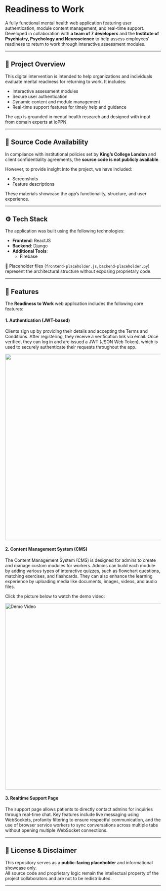 # Readiness to Work

A fully functional mental health web application featuring user authentication, module content management, and real-time support. Developed in collaboration with **a team of 7 developers** and the **Institute of Psychiatry, Psychology and Neuroscience** to help assess employees' readiness to return to work through interactive assessment modules.

---

## 📌 Project Overview

This digital intervention is intended to help organizations and individuals evaluate mental readiness for returning to work. It includes:

- Interactive assessment modules
- Secure user authentication
- Dynamic content and module management
- Real-time support features for timely help and guidance

The app is grounded in mental health research and designed with input from domain experts at IoPPN.

---

## 🛑 Source Code Availability

In compliance with institutional policies set by **King’s College London** and client confidentiality agreements, the **source code is not publicly available**.

However, to provide insight into the project, we have included:
- Screenshots
- Feature descriptions

These materials showcase the app’s functionality, structure, and user experience.

---

## ⚙️ Tech Stack

The application was built using the following technologies:

- **Frontend**: ReactJS
- **Backend**: Django
- **Additional Tools**: 
  - Firebase

📁 Placeholder files (`frontend-placeholder.js`, `backend-placeholder.py`) represent the architectural structure without exposing proprietary code.

---
## 🔧 Features

The **Readiness to Work** web application includes the following core features:

#### 1. Authentication (JWT-based)

Clients sign up by providing their details and accepting the Terms and Conditions. After registering, they receive a verification link via email. Once verified, they can log in and are issued a JWT (JSON Web Token), which is used to securely authenticate their requests throughout the app.

<img width="600" src="https://github.com/user-attachments/assets/982933d6-f461-4cf8-a5dc-781b4b05df3c" />

#### 2. Content Management System (CMS)

The Content Management System (CMS) is designed for admins to create and manage custom modules for workers. Admins can build each module by adding various types of interactive quizzes, such as flowchart questions, matching exercises, and flashcards. They can also enhance the learning experience by uploading media like documents, images, videos, and audio files.

Click the picture below to watch the demo video:

<a href="https://youtu.be/a4szjn5OcrQ" target="_blank">
  <img src="https://github.com/user-attachments/assets/4601c9e6-6629-42ee-871b-b467e9df1822" alt="Demo Video" width="600"/>
</a>


#### 3. Realtime Support Page

The support page allows patients to directly contact admins for inquiries through real-time chat. Key features include live messaging using WebSockets, profanity filtering to ensure respectful communication, and the use of browser service workers to sync conversations across multiple tabs without opening multiple WebSocket connections.



---

## 📄 License & Disclaimer

This repository serves as a **public-facing placeholder** and informational showcase only.  
All source code and proprietary logic remain the intellectual property of the project collaborators and are not to be redistributed.

---
